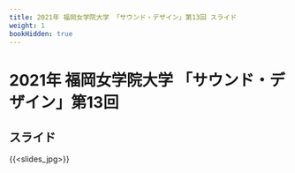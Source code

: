 ```yaml
---
title: 2021年 福岡女学院大学 「サウンド・デザイン」第13回 スライド
weight: 1
bookHidden: true
---
```


# 2021年 福岡女学院大学 「サウンド・デザイン」第13回

## スライド

{{<slides_jpg>}}